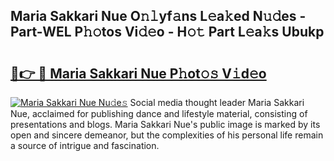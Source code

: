 ## Maria Sakkari Nue O𝚗𝚕yf𝚊ns L𝚎a𝚔ed N𝚞𝚍es - Part-WEL P𝚑𝚘tos Vi𝚍𝚎o - H𝚘𝚝 Part L𝚎a𝚔s Ubukp

# <h2><a href="http://kf3i8w.oniu.top/?m=Maria+Sakkari+Nue">🔗👉 🔴 Maria Sakkari Nue P𝚑ot𝚘𝚜 V𝚒d𝚎o</a></h2>

[![Maria Sakkari Nue Nu𝚍e𝚜](https://i.imgur.com/0qMVB7G.gif)](http://kf3i8w.oniu.top/?m=Maria+Sakkari+Nue)
Social media thought leader Maria Sakkari Nue, acclaimed for publishing dance and lifestyle material, consisting of presentations and blogs. Maria Sakkari Nue's public image is marked by its open and sincere demeanor, but the complexities of his personal life remain a source of intrigue and fascination.  
